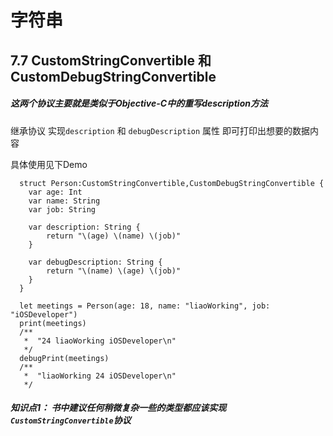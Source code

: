 # 字符串

## 7.7 CustomStringConvertible 和 CustomDebugStringConvertible

##### 这两个协议主要就是类似于Objective-C中的重写description方法
继承协议   实现```description``` 和 ```debugDescription``` 属性 即可打印出想要的数据内容

 具体使用见下Demo

      struct Person:CustomStringConvertible,CustomDebugStringConvertible {
        var age: Int
        var name: String
        var job: String

        var description: String {
            return "\(age) \(name) \(job)"
        }

        var debugDescription: String {
            return "\(name) \(age) \(job)"
        }
      }

      let meetings = Person(age: 18, name: "liaoWorking", job: "iOSDeveloper")
      print(meetings)
      /**
       *  "24 liaoWorking iOSDeveloper\n"
       */
      debugPrint(meetings)
      /**
       *  "liaoWorking 24 iOSDeveloper\n"
       */

##### 知识点1： 书中建议任何稍微复杂一些的类型都应该实现 ```CustomStringConvertible```协议
